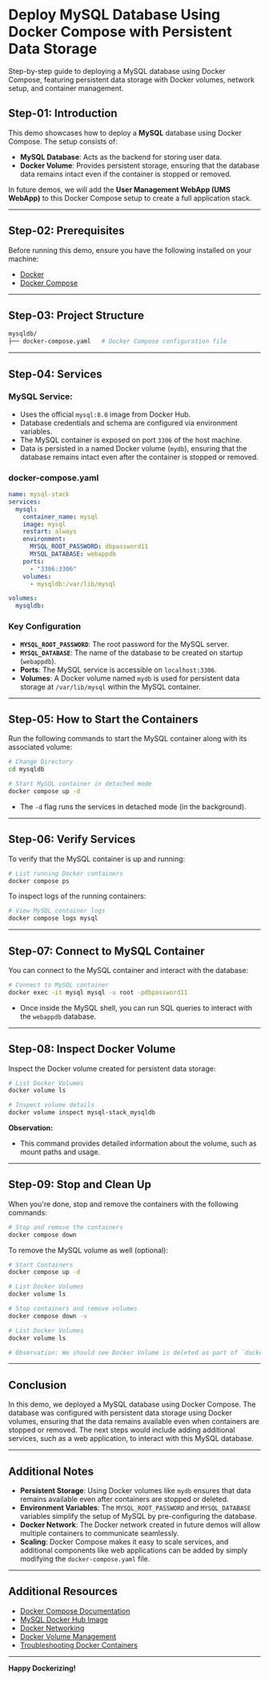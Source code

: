 # Deploy MySQL Database Using Docker Compose with Persistent Data Storage
Step-by-step guide to deploying a MySQL database using Docker Compose, featuring persistent data storage with Docker volumes, network setup, and container management.


## Step-01: Introduction

This demo showcases how to deploy a **MySQL** database using Docker Compose. The setup consists of:

- **MySQL Database**: Acts as the backend for storing user data.
- **Docker Volume**: Provides persistent storage, ensuring that the database data remains intact even if the container is stopped or removed.

In future demos, we will add the **User Management WebApp (UMS WebApp)** to this Docker Compose setup to create a full application stack.

---

## Step-02: Prerequisites

Before running this demo, ensure you have the following installed on your machine:

- [Docker](https://docs.docker.com/get-docker/)
- [Docker Compose](https://docs.docker.com/compose/install/)

---

## Step-03: Project Structure

```bash
mysqldb/
├── docker-compose.yaml   # Docker Compose configuration file
```

---

## Step-04: Services

### MySQL Service:

- Uses the official `mysql:8.0` image from Docker Hub.
- Database credentials and schema are configured via environment variables.
- The MySQL container is exposed on port `3306` of the host machine.
- Data is persisted in a named Docker volume (`mydb`), ensuring that the database remains intact even after the container is stopped or removed.

### docker-compose.yaml

```yaml
name: mysql-stack
services:
  mysql:
    container_name: mysql
    image: mysql
    restart: always
    environment:
      MYSQL_ROOT_PASSWORD: dbpassword11
      MYSQL_DATABASE: webappdb
    ports:
      - "3306:3306"
    volumes:
      - mysqldb:/var/lib/mysql

volumes:
  mysqldb:
```

### Key Configuration

- **`MYSQL_ROOT_PASSWORD`**: The root password for the MySQL server.
- **`MYSQL_DATABASE`**: The name of the database to be created on startup (`webappdb`).
- **Ports**: The MySQL service is accessible on `localhost:3306`.
- **Volumes**: A Docker volume named `mydb` is used for persistent data storage at `/var/lib/mysql` within the MySQL container.

---

## Step-05: How to Start the Containers

Run the following commands to start the MySQL container along with its associated volume:

```bash
# Change Directory
cd mysqldb

# Start MySQL container in detached mode
docker compose up -d
```

- The `-d` flag runs the services in detached mode (in the background).

---

## Step-06: Verify Services

To verify that the MySQL container is up and running:

```bash
# List running Docker containers
docker compose ps
```

To inspect logs of the running containers:

```bash
# View MySQL container logs
docker compose logs mysql
```

---

## Step-07: Connect to MySQL Container

You can connect to the MySQL container and interact with the database:

```bash
# Connect to MySQL container
docker exec -it mysql mysql -u root -pdbpassword11
```

- Once inside the MySQL shell, you can run SQL queries to interact with the `webappdb` database.

---

## Step-08: Inspect Docker Volume

Inspect the Docker volume created for persistent data storage:

```bash
# List Docker Volumes
docker volume ls

# Inspect volume details
docker volume inspect mysql-stack_mysqldb
```

**Observation:**

- This command provides detailed information about the volume, such as mount paths and usage.

---

## Step-09: Stop and Clean Up

When you're done, stop and remove the containers with the following commands:

```bash
# Stop and remove the containers
docker compose down
```

To remove the MySQL volume as well (optional):

```bash
# Start Containers
docker compose up -d

# List Docker Volumes
docker volume ls

# Stop containers and remove volumes
docker compose down -v

# List Docker Volumes
docker volume ls

# Observation: We should see Docker Volume is deleted as part of `docker compose down -v` command.
```

---

## Conclusion

In this demo, we deployed a MySQL database using Docker Compose. The database was configured with persistent data storage using Docker volumes, ensuring that the data remains available even when containers are stopped or removed. The next steps would include adding additional services, such as a web application, to interact with this MySQL database.

---

## Additional Notes

- **Persistent Storage**: Using Docker volumes like `mydb` ensures that data remains available even after containers are stopped or deleted.
- **Environment Variables**: The `MYSQL_ROOT_PASSWORD` and `MYSQL_DATABASE` variables simplify the setup of MySQL by pre-configuring the database.
- **Docker Network**: The Docker network created in future demos will allow multiple containers to communicate seamlessly.
- **Scaling**: Docker Compose makes it easy to scale services, and additional components like web applications can be added by simply modifying the `docker-compose.yaml` file.

---

## Additional Resources

- [Docker Compose Documentation](https://docs.docker.com/compose/)
- [MySQL Docker Hub Image](https://hub.docker.com/_/mysql)
- [Docker Networking](https://docs.docker.com/network/)
- [Docker Volume Management](https://docs.docker.com/storage/volumes/)
- [Troubleshooting Docker Containers](https://docs.docker.com/config/containers/troubleshoot/)

---

**Happy Dockerizing!**


